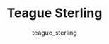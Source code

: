 ---
# this is autogenerated: do not edit
title: Teague Sterling
author: teague_sterling
layout: author-bio
excerpt: Principal Research Informatics Engineer, BioMarin Pharmaceutical
type: alumn
header:
  teaser: /assets/images/members/bio-sterling.jpg
papers: 
    - title: Predicted Biological Activity of Purchasable Chemical Space
      excerpt: __J Chem Inf Model__. 2018 Jan 22. Irwin JJ, Gaskins G, Sterling T, Mysinger MM, Keiser MJ.
      link: "/publications/"

---
